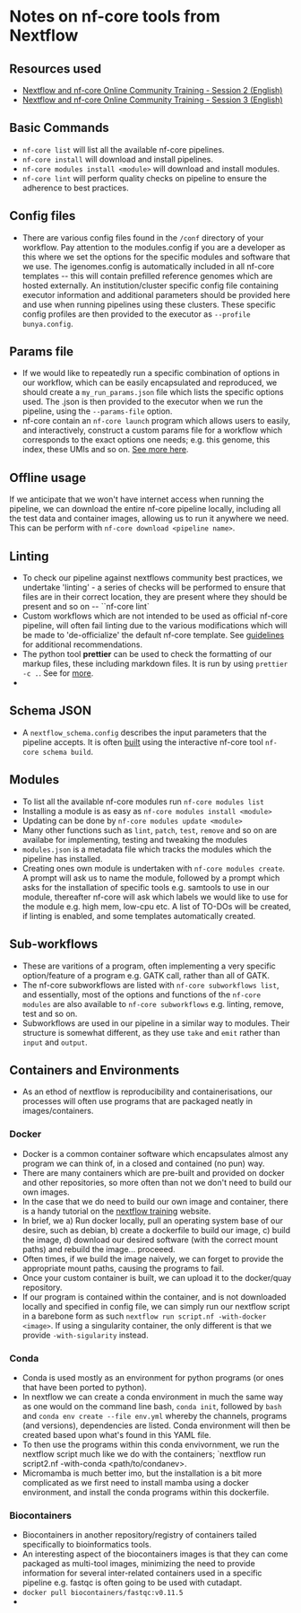 # Notes on nf-core tools from Nextflow

## Resources used 
* [Nextflow and nf-core Online Community Training - Session 2 (English)](https://www.youtube.com/watch?v=ZD0SBjMUy4w)  
* [Nextflow and nf-core Online Community Training - Session 3 (English)](https://www.youtube.com/watch?v=APavyRs4OMY&t=61s)   


## Basic Commands
* `nf-core list` will list all the available nf-core pipelines.   
* `nf-core install` will download and install pipelines.  
* `nf-core modules install <module>` will download and install modules.   
* `nf-core lint` will perform quality checks on pipeline to ensure the adherence to best practices.    


## Config files 
* There are various config files found in the `/conf` directory
of your workflow. Pay attention to the modules.config if you are
a developer as this where we set the options for the specific
modules and software that we use. The igenomes.config is
automatically included in all nf-core templates -- this will
contain prefilled reference genomes which are hosted externally.
An institution/cluster specific config file containing executor
information and additional parameters should be provided here and
use when running pipelines using these clusters. These specific config profiles are then provided to the executor as `--profile bunya.config`.          


## Params file 
* If we would like to repeatedly run a specific combination of
options in our workflow, which can be easily encapsulated and
reproduced, we should create a `my_run_params.json` file which
lists the specific options used. The .json is then provided to
the executor when we run the pipeline, using the `--params-file`
option.    
* nf-core contain an `nf-core launch` program which allows users to easily, and interactively, construct a custom params file for a workflow which corresponds to the exact options one needs; e.g. this genome, this index, these UMIs and so on. [See more here](https://nf-co.re/launch).        

## Offline usage 
If we anticipate that we won't have internet access when running the pipeline, we can download the entire nf-core pipeline locally, including all the test data and container images, allowing us to run it anywhere we need. This can be perform with `nf-core download <pipeline name>`.     

## Linting 
* To check our pipeline against nextflows community best practices, we undertake 'linting' - a series of checks will be performed to ensure that files are in their correct location, they are present where they should be present and so on -- ``nf-core lint`    
* Custom workflows which are not intended to be used as official nf-core pipeline, will often fail linting due to the various modifications which will be made to 'de-officialize' the default nf-core template. See [guidelines](https://nf-co.re/docs/contributing/tutorials/unofficial_pipelines) for additional recommendations.     
* The python tool **prettier** can be used to check the formatting of our markup files, these including markdown files. It is run by using `prettier -c .`. See for [more](https://nf-co.re/docs/contributing/code_formatting).     
*

## Schema JSON
* A `nextflow_schema.config` describes the input parameters that the pipeline accepts. It is often [built](https://nf-co.re/pipeline_schema_builder) using the interactive nf-core tool `nf-core schema build`.    

## Modules 
* To list all the available nf-core modules run `nf-core modules list`   
* Installing a module is as easy as `nf-core modules install <module>`   
* Updating can be done by `nf-core modules update <module>`     
* Many other functions such as `lint`, `patch`, `test`, `remove` and so on are availabe for implementing, testing and tweaking the modules
* `modules.json` is a metadata file which tracks the modules which the pipeline has installed.     
* Creating ones own module is undertaken with `nf-core modules create`. A
prompt will ask us to name the module, followed by a prompt which asks for the
installation of specific tools e.g. samtools to use in our module, thereafter
nf-core will ask which labels we would like to use for the module e.g. high
mem, low-cpu etc. A list of TO-DOs will be created, if linting is enabled, and
some templates automatically created.   

## Sub-workflows 
* These are varitions of a program, often implementing a very specific
option/feature of a program e.g. GATK call, rather than all of GATK.    
* The nf-core subworkflows are listed with `nf-core subworkflows list`, and
essentially, most of the options and functions of the `nf-core modules` are
also available to `nf-core subworkflows` e.g. linting, remove, test and so on.   
* Subworkflows are used in our pipeline in a similar way to modules. Their
structure is somewhat different, as they use `take` and `emit` rather than
`input` and `output`.    

## Containers and Environments
* As an ethod of nextflow is reproducibility and containerisations, our processes will often use programs that are packaged neatly in images/containers.   

### Docker
* Docker is a common container software which encapsulates almost any program we can think of, in a closed and contained (no pun) way.  
* There are many containers which are pre-built and provided on docker and other repositories, so more often than not we don't need to build our own images.  
* In the case that we do need to build our own image and container, there is a handy tutorial on the [nextflow training](https://training.nextflow.io/basic_training/containers/#add-a-software-package-to-the-image) website.    
* In brief, we a) Run docker locally, pull an operating system base of our
desire, such as debian, b) create a dockerfile to build our image, c) build the
image, d) download our desired software (with the correct mount paths) and
rebuild the image... proceeed.   
* Often times, if we build the image naively, we can forget to provide the appropriate mount paths, causing the programs to fail. 
* Once your custom container is built, we can upload it to the docker/quay repository.    
* If our program is contained within the container, and is not downloaded locally and specified in config file, we can simply run our nextflow script in a barebone form as such `nextflow run script.nf -with-docker <image>`. If using a singularity container, the only different is that we provide `-with-sigularity` instead.    

### Conda
* Conda is used mostly as an environment for python programs (or ones that have been ported to python). 
* In nextflow we can create a conda environment in much the same way as one
would on the command line bash, `conda init`, followed by `bash` and `conda env
create --file env.yml` whereby the channels, programs (and versions),
dependencies are listed. Conda environment will then be created based upon
what's found in this YAML file.    
* To then use the programs within this conda envivornment, we run the nextflow script much like we do with the containers; `nextflow run script2.nf -with-conda <path/to/condanev>.    
* Micromamba is much better imo, but the installation is a bit more complicated
as we first need to install mamba using a docker environment, and install the
conda programs within this dockerfile.     

### Biocontainers
* Biocontainers in another repository/registry of containers tailed specifically to bioinformatics tools.
* An interesting aspect of the biocontainers images is that they can come
packaged as multi-tool images, minimizing the need to provide information for
several inter-related containers used in a specific pipeline e.g. fastqc is
often going to be used with cutadapt. 
* `docker pull biocontainers/fastqc:v0.11.5`      
*





